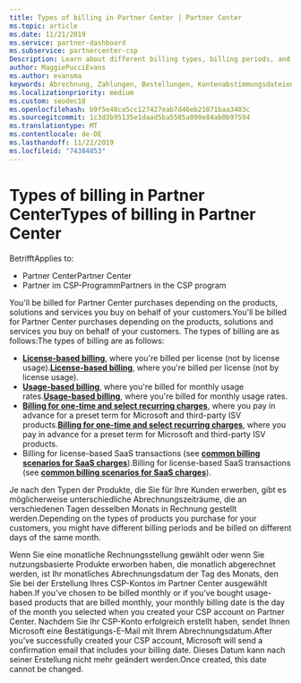 ```yaml
---
title: Types of billing in Partner Center | Partner Center
ms.topic: article
ms.date: 11/21/2019
ms.service: partner-dashboard
ms.subservice: partnercenter-csp
Description: Learn about different billing types, billing periods, and billing dates you might see in Partner Center.
author: MaggiePucciEvans
ms.author: evansma
keywords: Abrechnung, Zahlungen, Bestellungen, Kontenabstimmungsdateien, Kontenabstimmungsdatei
ms.localizationpriority: medium
ms.custom: seodec18
ms.openlocfilehash: b9f5e48ca5cc127427eab7d46eb21071baa3403c
ms.sourcegitcommit: 1c3d3b95135e1daad5ba5585a090e84ab0b97594
ms.translationtype: MT
ms.contentlocale: de-DE
ms.lasthandoff: 11/22/2019
ms.locfileid: "74384853"
---
```

# <a name="types-of-billing-in-partner-center"></a><span data-ttu-id="449a4-104">Types of billing in Partner Center</span><span class="sxs-lookup"><span data-stu-id="449a4-104">Types of billing in Partner Center</span></span>

<span data-ttu-id="449a4-105">Betrifft</span><span class="sxs-lookup"><span data-stu-id="449a4-105">Applies to:</span></span>

- <span data-ttu-id="449a4-106">Partner Center</span><span class="sxs-lookup"><span data-stu-id="449a4-106">Partner Center</span></span>
- <span data-ttu-id="449a4-107">Partner im CSP-Programm</span><span class="sxs-lookup"><span data-stu-id="449a4-107">Partners in the CSP program</span></span>

<span data-ttu-id="449a4-108">You'll be billed for Partner Center purchases depending on the products, solutions and services you buy on behalf of your customers.</span><span class="sxs-lookup"><span data-stu-id="449a4-108">You'll be billed for Partner Center purchases depending on the products, solutions and services you buy on behalf of your customers.</span></span> <span data-ttu-id="449a4-109">The types of billing are as follows:</span><span class="sxs-lookup"><span data-stu-id="449a4-109">The types of billing are as follows:</span></span>

- <span data-ttu-id="449a4-110">[**License-based billing**](license-based-billing.md), where you're billed per license (not by license usage).</span><span class="sxs-lookup"><span data-stu-id="449a4-110">[**License-based billing**](license-based-billing.md), where you're billed per license (not by license usage).</span></span>
- <span data-ttu-id="449a4-111">[**Usage-based billing**](usage-based-billing.md), where you're billed for monthly usage rates.</span><span class="sxs-lookup"><span data-stu-id="449a4-111">[**Usage-based billing**](usage-based-billing.md), where you're billed for monthly usage rates.</span></span>
- <span data-ttu-id="449a4-112">[**Billing for one-time and select recurring charges**](one-time-and-recurring-billing.md), where you pay in advance for a preset term for Microsoft and third-party ISV products.</span><span class="sxs-lookup"><span data-stu-id="449a4-112">[**Billing for one-time and select recurring charges**](one-time-and-recurring-billing.md), where you pay in advance for a preset term for Microsoft and third-party ISV products.</span></span>
- <span data-ttu-id="449a4-113">Billing for license-based SaaS transactions (see [**common billing scenarios for SaaS charges**](common-billing-scenarios-saas.md)).</span><span class="sxs-lookup"><span data-stu-id="449a4-113">Billing for license-based SaaS transactions (see [**common billing scenarios for SaaS charges**](common-billing-scenarios-saas.md)).</span></span>

<span data-ttu-id="449a4-114">Je nach den Typen der Produkte, die Sie für Ihre Kunden erwerben, gibt es möglicherweise unterschiedliche Abrechnungszeiträume, die an verschiedenen Tagen desselben Monats in Rechnung gestellt werden.</span><span class="sxs-lookup"><span data-stu-id="449a4-114">Depending on the types of products you purchase for your customers, you might have different billing periods and be billed on different days of the same month.</span></span>

<span data-ttu-id="449a4-115">Wenn Sie eine monatliche Rechnungsstellung gewählt oder wenn Sie nutzungsbasierte Produkte erworben haben, die monatlich abgerechnet werden, ist Ihr monatliches Abrechnungsdatum der Tag des Monats, den Sie bei der Erstellung Ihres CSP-Kontos im Partner Center ausgewählt haben.</span><span class="sxs-lookup"><span data-stu-id="449a4-115">If you’ve chosen to be billed monthly or if you’ve bought usage-based products that are billed monthly, your monthly billing date is the day of the month you selected when you created your CSP account on Partner Center.</span></span> <span data-ttu-id="449a4-116">Nachdem Sie Ihr CSP-Konto erfolgreich erstellt haben, sendet Ihnen Microsoft eine Bestätigungs-E-Mail mit Ihrem Abrechnungsdatum.</span><span class="sxs-lookup"><span data-stu-id="449a4-116">After you’ve successfully created your CSP account, Microsoft will send a confirmation email that includes your billing date.</span></span> <span data-ttu-id="449a4-117">Dieses Datum kann nach seiner Erstellung nicht mehr geändert werden.</span><span class="sxs-lookup"><span data-stu-id="449a4-117">Once created, this date cannot be changed.</span></span>
